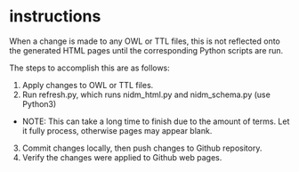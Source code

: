 # instructions
When a change is made to any OWL or TTL files, this is not reflected onto the generated HTML pages until the corresponding Python scripts are run.

The steps to accomplish this are as follows:
1. Apply changes to OWL or TTL files.
2. Run refresh.py, which runs nidm_html.py and nidm_schema.py (use Python3)
  * NOTE: This can take a long time to finish due to the amount of terms. Let it fully process, otherwise pages may appear blank.
3. Commit changes locally, then push changes to Github repository.
4. Verify the changes were applied to Github web pages.